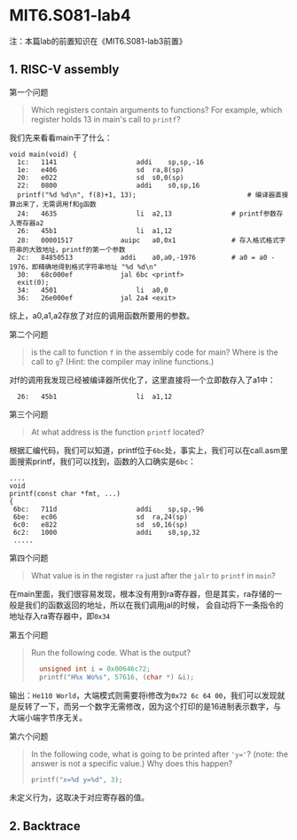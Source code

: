 # MIT6.S081-lab4



注：本篇lab的前置知识在《MIT6.S081-lab3前置》

## 1. RISC-V assembly

第一个问题

> Which registers contain arguments to functions? For example, which register holds 13 in main's call to `printf`?

我们先来看看main干了什么：

```assembly
void main(void) {
  1c:	1141                	addi	sp,sp,-16
  1e:	e406                	sd	ra,8(sp) 
  20:	e022                	sd	s0,0(sp)
  22:	0800                	addi	s0,sp,16
  printf("%d %d\n", f(8)+1, 13);							# 编译器直接算出来了，无需调用f和g函数
  24:	4635                	li	a2,13              	# printf参数存入寄存器a2
  26:	45b1                	li	a1,12             
  28:	00001517          	auipc	a0,0x1        	 	# 存入格式格式字符串的大致地址，printf的第一个参数
  2c:	84850513          	addi	a0,a0,-1976        	# a0 = a0 - 1976，即精确地得到格式字符串地址 "%d %d\n"
  30:	68c000ef          	jal	6bc <printf>
  exit(0);
  34:	4501                	li	a0,0 
  36:	26e000ef          	jal	2a4 <exit>
```

综上，a0,a1,a2存放了对应的调用函数所要用的参数。

第二个问题

> is the call to function `f` in the assembly code for main? Where is the call to `g`? (Hint: the compiler may inline functions.)

对f的调用我发现已经被编译器所优化了，这里直接将一个立即数存入了a1中：

```assembly
  26:	45b1                	li	a1,12
```

第三个问题

> At what address is the function `printf` located?

根据汇编代码，我们可以知道，printf位于`6bc`处，事实上，我们可以在call.asm里面搜索printf，我们可以找到，函数的入口确实是`6bc`：

```assembly
....
void
printf(const char *fmt, ...)
{
 6bc:	711d                	addi	sp,sp,-96
 6be:	ec06                	sd	ra,24(sp)
 6c0:	e822                	sd	s0,16(sp)
 6c2:	1000                	addi	s0,sp,32
 .....
```

第四个问题

> What value is in the register `ra` just after the `jalr` to `printf` in `main`?

在main里面，我们很容易发现，根本没有用到ra寄存器，但是其实，ra存储的一般是我们的函数返回的地址，所以在我们调用jal的时候， 会自动将下一条指令的地址存入ra寄存器中，即`0x34`

第五个问题

> Run the following code. What is the output?
>
> ```c
> 	unsigned int i = 0x00646c72;
> 	printf("H%x Wo%s", 57616, (char *) &i);
> ```

输出：`He110 World`，大端模式则需要将i修改为`0x72 6c 64 00`，我们可以发现就是反转了一下，而另一个数字无需修改，因为这个打印的是16进制表示数字，与大端小端字节序无关。

第六个问题

> In the following code, what is going to be printed after `'y='`? (note: the answer is not a specific value.) Why does this happen?
>
> ```c
> printf("x=%d y=%d", 3);
> ```

未定义行为，这取决于对应寄存器的值。

## 2. Backtrace

